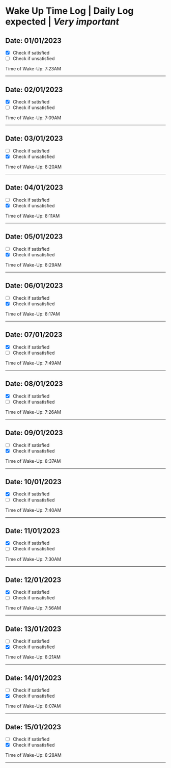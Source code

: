 # Wake Up Time Log **|** Daily Log expected **|** ***Very important***

## Date: 01/01/2023
 - [x] Check if satisfied
 - [ ] Check if unsatisfied
 
Time of Wake-Up: 7:23AM 
<hr>

## Date: 02/01/2023
 - [x] Check if satisfied
 - [ ] Check if unsatisfied
 
Time of Wake-Up: 7:09AM 
<hr>

## Date: 03/01/2023
 - [ ] Check if satisfied
 - [x] Check if unsatisfied
 
Time of Wake-Up: 8:20AM 
<hr>

## Date: 04/01/2023
 - [ ] Check if satisfied
 - [x] Check if unsatisfied
 
Time of Wake-Up: 8:11AM 
<hr>

## Date: 05/01/2023
 - [ ] Check if satisfied
 - [x] Check if unsatisfied
 
Time of Wake-Up: 8:29AM 
<hr>

## Date: 06/01/2023
 - [ ] Check if satisfied
 - [x] Check if unsatisfied
 
Time of Wake-Up: 8:17AM 
<hr>

## Date: 07/01/2023
 - [x] Check if satisfied
 - [ ] Check if unsatisfied
 
Time of Wake-Up: 7:49AM 
<hr>

## Date: 08/01/2023
 - [x] Check if satisfied
 - [ ] Check if unsatisfied
 
Time of Wake-Up: 7:26AM 
<hr>

## Date: 09/01/2023
 - [ ] Check if satisfied
 - [x] Check if unsatisfied
 
Time of Wake-Up: 8:37AM 
<hr>

## Date: 10/01/2023
 - [x] Check if satisfied
 - [ ] Check if unsatisfied
 
Time of Wake-Up: 7:40AM 
<hr>

## Date: 11/01/2023
 - [x] Check if satisfied
 - [ ] Check if unsatisfied
 
Time of Wake-Up: 7:30AM 
<hr>

## Date: 12/01/2023
 - [x] Check if satisfied
 - [ ] Check if unsatisfied
 
Time of Wake-Up: 7:56AM 
<hr>

## Date: 13/01/2023
 - [ ] Check if satisfied
 - [x] Check if unsatisfied
 
Time of Wake-Up: 8:21AM 
<hr>

## Date: 14/01/2023
 - [ ] Check if satisfied
 - [x] Check if unsatisfied
 
Time of Wake-Up: 8:07AM 
<hr>

## Date: 15/01/2023
 - [ ] Check if satisfied
 - [x] Check if unsatisfied
 
Time of Wake-Up: 8:28AM 
<hr>
